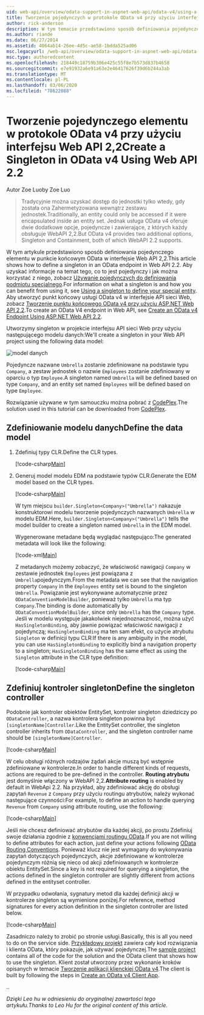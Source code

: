 ```yaml
---
uid: web-api/overview/odata-support-in-aspnet-web-api/odata-v4/using-a-singleton-in-an-odata-endpoint-in-web-api-22
title: Tworzenie pojedynczych w protokole OData v4 przy użyciu interfejsu Web API 2,2 | Microsoft Docs
author: rick-anderson
description: W tym temacie przedstawiono sposób definiowania pojedynczego elementu w punkcie końcowym OData w interfejsie Web API 2,2.
ms.author: riande
ms.date: 06/27/2014
ms.assetid: 4064ab14-26ee-4d5c-ae58-1bdda525ad06
msc.legacyurl: /web-api/overview/odata-support-in-aspnet-web-api/odata-v4/using-a-singleton-in-an-odata-endpoint-in-web-api-22
msc.type: authoredcontent
ms.openlocfilehash: 218449c18759b306e425c55f8e7b573d837b4658
ms.sourcegitcommit: e7e91932a6e91a63e2e46417626f39d6b244a3ab
ms.translationtype: MT
ms.contentlocale: pl-PL
ms.lasthandoff: 03/06/2020
ms.locfileid: "78622088"
---
```

# <a name="create-a-singleton-in-odata-v4-using-web-api-22"></a><span data-ttu-id="9a31d-103">Tworzenie pojedynczego elementu w protokole OData v4 przy użyciu interfejsu Web API 2,2</span><span class="sxs-lookup"><span data-stu-id="9a31d-103">Create a Singleton in OData v4 Using Web API 2.2</span></span>

<span data-ttu-id="9a31d-104">Autor Zoe Luo</span><span class="sxs-lookup"><span data-stu-id="9a31d-104">by Zoe Luo</span></span>

> <span data-ttu-id="9a31d-105">Tradycyjnie można uzyskać dostęp do jednostki tylko wtedy, gdy została ona Zahermetyzowana wewnątrz zestawu jednostek.</span><span class="sxs-lookup"><span data-stu-id="9a31d-105">Traditionally, an entity could only be accessed if it were encapsulated inside an entity set.</span></span> <span data-ttu-id="9a31d-106">Jednak usługa OData v4 oferuje dwie dodatkowe opcje, pojedyncze i zawierające, z których każdy obsługuje WebAPI 2,2.</span><span class="sxs-lookup"><span data-stu-id="9a31d-106">But OData v4 provides two additional options, Singleton and Containment, both of which WebAPI 2.2 supports.</span></span>

<span data-ttu-id="9a31d-107">W tym artykule przedstawiono sposób definiowania pojedynczego elementu w punkcie końcowym OData w interfejsie Web API 2,2.</span><span class="sxs-lookup"><span data-stu-id="9a31d-107">This article shows how to define a singleton in an OData endpoint in Web API 2.2.</span></span> <span data-ttu-id="9a31d-108">Aby uzyskać informacje na temat tego, co to jest pojedynczy i jak można korzystać z niego, zobacz [Używanie pojedynczych do definiowania podmiotu specjalnego](https://blogs.msdn.com/b/odatateam/archive/2014/03/05/use-singleton-to-define-your-special-entity.aspx).</span><span class="sxs-lookup"><span data-stu-id="9a31d-108">For information on what a singleton is and how you can benefit from using it, see [Using a singleton to define your special entity](https://blogs.msdn.com/b/odatateam/archive/2014/03/05/use-singleton-to-define-your-special-entity.aspx).</span></span> <span data-ttu-id="9a31d-109">Aby utworzyć punkt końcowy usługi OData v4 w interfejsie API sieci Web, zobacz [Tworzenie punktu końcowego OData v4 przy użyciu ASP.NET Web API 2,2](create-an-odata-v4-endpoint.md).</span><span class="sxs-lookup"><span data-stu-id="9a31d-109">To create an OData V4 endpoint in Web API, see [Create an OData v4 Endpoint Using ASP.NET Web API 2.2](create-an-odata-v4-endpoint.md).</span></span> 

<span data-ttu-id="9a31d-110">Utworzymy singleton w projekcie interfejsu API sieci Web przy użyciu następującego modelu danych:</span><span class="sxs-lookup"><span data-stu-id="9a31d-110">We'll create a singleton in your Web API project using the following data model:</span></span>

![model danych](using-a-singleton-in-an-odata-endpoint-in-web-api-22/_static/image1.png)

<span data-ttu-id="9a31d-112">Pojedyncze nazwane `Umbrella` zostanie zdefiniowane na podstawie typu `Company`, a zestaw jednostek o nazwie `Employees` zostanie zdefiniowany w oparciu o typ `Employee`.</span><span class="sxs-lookup"><span data-stu-id="9a31d-112">A singleton named `Umbrella` will be defined based on type `Company`, and an entity set named `Employees` will be defined based on type `Employee`.</span></span>

<span data-ttu-id="9a31d-113">Rozwiązanie używane w tym samouczku można pobrać z [CodePlex](http://aspnet.codeplex.com/sourcecontrol/latest#Samples/WebApi/OData/v4/ODataSingletonSample/).</span><span class="sxs-lookup"><span data-stu-id="9a31d-113">The solution used in this tutorial can be downloaded from [CodePlex](http://aspnet.codeplex.com/sourcecontrol/latest#Samples/WebApi/OData/v4/ODataSingletonSample/).</span></span>

## <a name="define-the-data-model"></a><span data-ttu-id="9a31d-114">Zdefiniowanie modelu danych</span><span class="sxs-lookup"><span data-stu-id="9a31d-114">Define the data model</span></span>

1. <span data-ttu-id="9a31d-115">Zdefiniuj typy CLR.</span><span class="sxs-lookup"><span data-stu-id="9a31d-115">Define the CLR types.</span></span>

    [!code-csharp[Main](using-a-singleton-in-an-odata-endpoint-in-web-api-22/samples/sample1.cs)]
2. <span data-ttu-id="9a31d-116">Generuj model modelu EDM na podstawie typów CLR.</span><span class="sxs-lookup"><span data-stu-id="9a31d-116">Generate the EDM model based on the CLR types.</span></span>

    [!code-csharp[Main](using-a-singleton-in-an-odata-endpoint-in-web-api-22/samples/sample2.cs)]

    <span data-ttu-id="9a31d-117">W tym miejscu `builder.Singleton<Company>("Umbrella")` nakazuje konstruktorowi modelu tworzenie pojedynczych nazwanych `Umbrella` w modelu EDM.</span><span class="sxs-lookup"><span data-stu-id="9a31d-117">Here, `builder.Singleton<Company>("Umbrella")` tells the model builder to create a singleton named `Umbrella` in the EDM model.</span></span>

    <span data-ttu-id="9a31d-118">Wygenerowane metadane będą wyglądać następująco:</span><span class="sxs-lookup"><span data-stu-id="9a31d-118">The generated metadata will look like the following:</span></span>

    [!code-xml[Main](using-a-singleton-in-an-odata-endpoint-in-web-api-22/samples/sample3.xml)]

    <span data-ttu-id="9a31d-119">Z metadanych możemy zobaczyć, że właściwość nawigacji `Company` w zestawie jednostek `Employees` jest powiązana z `Umbrella`pojedynczym.</span><span class="sxs-lookup"><span data-stu-id="9a31d-119">From the metadata we can see that the navigation property `Company` in the `Employees` entity set is bound to the singleton `Umbrella`.</span></span> <span data-ttu-id="9a31d-120">Powiązanie jest wykonywane automatycznie przez `ODataConventionModelBuilder`, ponieważ tylko `Umbrella` ma typ `Company`.</span><span class="sxs-lookup"><span data-stu-id="9a31d-120">The binding is done automatically by `ODataConventionModelBuilder`, since only `Umbrella` has the `Company` type.</span></span> <span data-ttu-id="9a31d-121">Jeśli w modelu występuje jakakolwiek niejednoznaczność, można użyć `HasSingletonBinding`, aby jawnie powiązać właściwość nawigacji z pojedynczą; `HasSingletonBinding` ma ten sam efekt, co użycie atrybutu `Singleton` w definicji typu CLR:</span><span class="sxs-lookup"><span data-stu-id="9a31d-121">If there is any ambiguity in the model, you can use `HasSingletonBinding` to explicitly bind a navigation property to a singleton; `HasSingletonBinding` has the same effect as using the `Singleton` attribute in the CLR type definition:</span></span>

    [!code-csharp[Main](using-a-singleton-in-an-odata-endpoint-in-web-api-22/samples/sample4.cs)]

## <a name="define-the-singleton-controller"></a><span data-ttu-id="9a31d-122">Zdefiniuj kontroler singleton</span><span class="sxs-lookup"><span data-stu-id="9a31d-122">Define the singleton controller</span></span>

<span data-ttu-id="9a31d-123">Podobnie jak kontroler obiektów EntitySet, kontroler singleton dziedziczy po `ODataController`, a nazwa kontrolera singleton powinna być `[singletonName]Controller`.</span><span class="sxs-lookup"><span data-stu-id="9a31d-123">Like the EntitySet controller, the singleton controller inherits from `ODataController`, and the singleton controller name should be `[singletonName]Controller`.</span></span>

[!code-csharp[Main](using-a-singleton-in-an-odata-endpoint-in-web-api-22/samples/sample5.cs)]

<span data-ttu-id="9a31d-124">W celu obsługi różnych rodzajów żądań akcje muszą być wstępnie zdefiniowane w kontrolerze.</span><span class="sxs-lookup"><span data-stu-id="9a31d-124">In order to handle different kinds of requests, actions are required to be pre-defined in the controller.</span></span> <span data-ttu-id="9a31d-125">**Routing atrybutu** jest domyślnie włączony w WebAPI 2,2.</span><span class="sxs-lookup"><span data-stu-id="9a31d-125">**Attribute routing** is enabled by default in WebApi 2.2.</span></span> <span data-ttu-id="9a31d-126">Na przykład, aby zdefiniować akcję do obsługi zapytań `Revenue` z `Company` przy użyciu routingu atrybutów, należy wykonać następujące czynności:</span><span class="sxs-lookup"><span data-stu-id="9a31d-126">For example, to define an action to handle querying `Revenue` from `Company` using attribute routing, use the following:</span></span>

[!code-csharp[Main](using-a-singleton-in-an-odata-endpoint-in-web-api-22/samples/sample6.cs)]

<span data-ttu-id="9a31d-127">Jeśli nie chcesz definiować atrybutów dla każdej akcji, po prostu Zdefiniuj swoje działania zgodnie z [konwencjami routingu OData](../odata-routing-conventions.md).</span><span class="sxs-lookup"><span data-stu-id="9a31d-127">If you are not willing to define attributes for each action, just define your actions following [OData Routing Conventions](../odata-routing-conventions.md).</span></span> <span data-ttu-id="9a31d-128">Ponieważ klucz nie jest wymagany do wykonywania zapytań dotyczących pojedynczych, akcje zdefiniowane w kontrolerze pojedynczym różnią się nieco od akcji zdefiniowanych w kontrolerze obiektu EntitySet.</span><span class="sxs-lookup"><span data-stu-id="9a31d-128">Since a key is not required for querying a singleton, the actions defined in the singleton controller are slightly different from actions defined in the entityset controller.</span></span>

<span data-ttu-id="9a31d-129">W przypadku odwołania, sygnatury metod dla każdej definicji akcji w kontrolerze singleton są wymienione poniżej.</span><span class="sxs-lookup"><span data-stu-id="9a31d-129">For reference, method signatures for every action definition in the singleton controller are listed below.</span></span>

[!code-csharp[Main](using-a-singleton-in-an-odata-endpoint-in-web-api-22/samples/sample7.cs)]

<span data-ttu-id="9a31d-130">Zasadniczo należy to zrobić po stronie usługi.</span><span class="sxs-lookup"><span data-stu-id="9a31d-130">Basically, this is all you need to do on the service side.</span></span> <span data-ttu-id="9a31d-131">[Przykładowy projekt](http://aspnet.codeplex.com/sourcecontrol/latest#Samples/WebApi/OData/v4/ODataSingletonSample/) zawiera cały kod rozwiązania i klienta OData, który pokazuje, jak używać pojedynczej.</span><span class="sxs-lookup"><span data-stu-id="9a31d-131">The [sample project](http://aspnet.codeplex.com/sourcecontrol/latest#Samples/WebApi/OData/v4/ODataSingletonSample/) contains all of the code for the solution and the OData client that shows how to use the singleton.</span></span> <span data-ttu-id="9a31d-132">Klient został utworzony przez wykonanie kroków opisanych w temacie [Tworzenie aplikacji klienckiej OData v4](create-an-odata-v4-client-app.md).</span><span class="sxs-lookup"><span data-stu-id="9a31d-132">The client is built by following the steps in [Create an OData v4 Client App](create-an-odata-v4-client-app.md).</span></span>

<span data-ttu-id="9a31d-133">.</span><span class="sxs-lookup"><span data-stu-id="9a31d-133">.</span></span> 

<span data-ttu-id="9a31d-134">*Dzięki Leo hu w odniesieniu do oryginalnej zawartości tego artykułu.*</span><span class="sxs-lookup"><span data-stu-id="9a31d-134">*Thanks to Leo Hu for the original content of this article.*</span></span>
